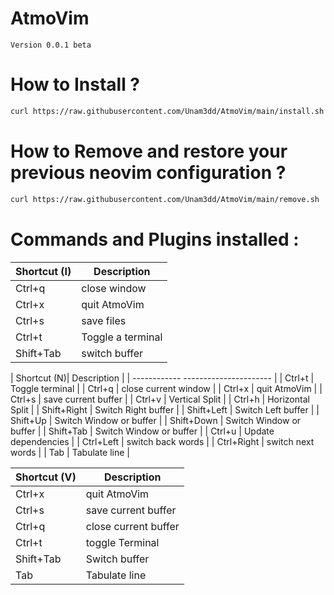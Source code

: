 # AtmoVim
    Version 0.0.1 beta

# How to Install ?
```sh
curl https://raw.githubusercontent.com/Unam3dd/AtmoVim/main/install.sh | sh
```

# How to Remove and restore your previous neovim configuration ?
```sh
curl https://raw.githubusercontent.com/Unam3dd/AtmoVim/main/remove.sh | sh
```

# Commands and Plugins installed :

| Shortcut (I)| Description             |
| ----------- | ----------------------  |
| Ctrl+q      | close window            |
| Ctrl+x      | quit AtmoVim            |
| Ctrl+s      | save files              |
| Ctrl+t      | Toggle a terminal       |
| Shift+Tab   | switch buffer           |

| Shortcut (N)| Description             |
| ------------  ----------------------  |
| Ctrl+t      | Toggle terminal         |
| Ctrl+q      | close current window    |
| Ctrl+x      | quit AtmoVim            |
| Ctrl+s      | save current buffer     |
| Ctrl+v      | Vertical Split          |
| Ctrl+h      | Horizontal Split        |
| Shift+Right | Switch Right buffer     |
| Shift+Left  | Switch Left buffer      |
| Shift+Up    | Switch Window or buffer |
| Shift+Down  | Switch Window or buffer |
| Shift+Tab   | Switch Window or buffer |
| Ctrl+u      | Update dependencies     |
| Ctrl+Left   | switch back words       |
| Ctrl+Right  | switch next words       |
| Tab         | Tabulate line           |


| Shortcut (V)| Description             |
| ----------- | ----------------------  |
| Ctrl+x      | quit AtmoVim            |
| Ctrl+s      | save current buffer     |
| Ctrl+q      | close current buffer    |
| Ctrl+t      | toggle Terminal         |
| Shift+Tab   | Switch buffer           |
| Tab         | Tabulate line           |
